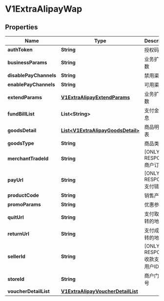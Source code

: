 
# V1ExtraAlipayWap

## Properties
Name | Type | Description | Notes
------------ | ------------- | ------------- | -------------
**authToken** | **String** | 授权码 |  [optional]
**businessParams** | **String** | 业务扩展参数 |  [optional]
**disablePayChannels** | **String** | 禁用渠道 |  [optional]
**enablePayChannels** | **String** | 可用渠道 |  [optional]
**extendParams** | [**V1ExtraAlipayExtendParams**](V1ExtraAlipayExtendParams.md) | 业务扩展参数 |  [optional]
**fundBillList** | **List&lt;String&gt;** | 支付金额信息 |  [optional]
**goodsDetail** | [**List&lt;V1ExtraAlipayGoodsDetail&gt;**](V1ExtraAlipayGoodsDetail.md) | 商品明细列表 |  [optional]
**goodsType** | **String** | 商品类型 |  [optional]
**merchantTradeId** | **String** | [ONLY IN RESPONSE] 商户订单号 |  [optional]
**payUrl** | **String** | [ONLY IN RESPONSE] 支付链接 |  [optional]
**productCode** | **String** | 销售产品码 |  [optional]
**promoParams** | **String** | 优惠参数 |  [optional]
**quitUrl** | **String** | 支付取消跳转的地址 |  [optional]
**returnUrl** | **String** | 支付成功跳转的地址 |  [optional]
**sellerId** | **String** | [ONLY IN RESPONSE] 收款支付宝用户ID |  [optional]
**storeId** | **String** | 商户门店编号 |  [optional]
**voucherDetailList** | [**V1ExtraAlipayVoucherDetailList**](V1ExtraAlipayVoucherDetailList.md) |  |  [optional]



